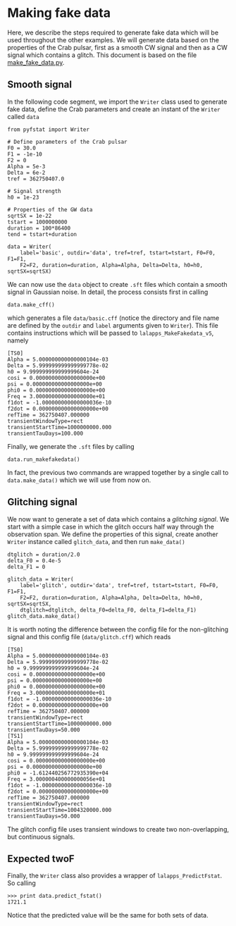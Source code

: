 # Making fake data

Here, we describe the steps required to generate fake data which will be used
throughout the other examples. We will generate data based on the properties of
the Crab pulsar, first as a smooth CW signal and then as a CW signal which
contains a glitch. This document is based on the file
[make_fake_data.py](../examples/make_fake_data.py).

## Smooth signal

In the following code segment, we import the `Writer` class used to generate
fake data, define the Crab parameters and create an instant of the `Writer`
called `data`

```
from pyfstat import Writer

# Define parameters of the Crab pulsar
F0 = 30.0
F1 = -1e-10
F2 = 0
Alpha = 5e-3
Delta = 6e-2
tref = 362750407.0

# Signal strength
h0 = 1e-23

# Properties of the GW data
sqrtSX = 1e-22
tstart = 1000000000
duration = 100*86400
tend = tstart+duration

data = Writer(
    label='basic', outdir='data', tref=tref, tstart=tstart, F0=F0, F1=F1,
    F2=F2, duration=duration, Alpha=Alpha, Delta=Delta, h0=h0, sqrtSX=sqrtSX)
```

We can now use the `data` object to create `.sft` files which contain a smooth
signal in Gaussian noise. In detail, the process consists first in calling

```
data.make_cff()
```
which generates a file `data/basic.cff` (notice the directory and file name
are defined by the `outdir` and `label` arguments given to `Writer`). This
file contains instructions which will be passed to `lalapps_MakeFakedata_v5`,
namely

```
[TS0]
Alpha = 5.000000000000000104e-03
Delta = 5.999999999999999778e-02
h0 = 9.999999999999999604e-24
cosi = 0.000000000000000000e+00
psi = 0.000000000000000000e+00
phi0 = 0.000000000000000000e+00
Freq = 3.000000000000000000e+01
f1dot = -1.000000000000000036e-10
f2dot = 0.000000000000000000e+00
refTime = 362750407.000000
transientWindowType=rect
transientStartTime=1000000000.000
transientTauDays=100.000
```

Finally, we generate the `.sft` files by calling

```
data.run_makefakedata()
```

In fact, the previous two commands are wrapped together by a single call to
`data.make_data()` which we will use from now on.


## Glitching signal

We now want to generate a set of data which contains a *glitching signal*. We
start with a simple case in which the glitch occurs half way through the
observation span. We define the properties of this signal, create
another `Writer` instance called `glitch_data`, and then run `make_data()`

```
dtglitch = duration/2.0
delta_F0 = 0.4e-5
delta_F1 = 0

glitch_data = Writer(
    label='glitch', outdir='data', tref=tref, tstart=tstart, F0=F0, F1=F1,
    F2=F2, duration=duration, Alpha=Alpha, Delta=Delta, h0=h0, sqrtSX=sqrtSX,
    dtglitch=dtglitch, delta_F0=delta_F0, delta_F1=delta_F1)
glitch_data.make_data()
```

It is worth noting the difference between the config file for the non-glitching
signal and this config file (`data/glitch.cff`) which reads

```
[TS0]
Alpha = 5.000000000000000104e-03
Delta = 5.999999999999999778e-02
h0 = 9.999999999999999604e-24
cosi = 0.000000000000000000e+00
psi = 0.000000000000000000e+00
phi0 = 0.000000000000000000e+00
Freq = 3.000000000000000000e+01
f1dot = -1.000000000000000036e-10
f2dot = 0.000000000000000000e+00
refTime = 362750407.000000
transientWindowType=rect
transientStartTime=1000000000.000
transientTauDays=50.000
[TS1]
Alpha = 5.000000000000000104e-03
Delta = 5.999999999999999778e-02
h0 = 9.999999999999999604e-24
cosi = 0.000000000000000000e+00
psi = 0.000000000000000000e+00
phi0 = -1.612440256772935390e+04
Freq = 3.000000400000000056e+01
f1dot = -1.000000000000000036e-10
f2dot = 0.000000000000000000e+00
refTime = 362750407.000000
transientWindowType=rect
transientStartTime=1004320000.000
transientTauDays=50.000
```

The glitch config file uses transient windows to create two non-overlapping,
but continuous signals.

## Expected twoF

Finally, the `Writer` class also provides a wrapper of `lalapps_PredictFstat`.
So calling

```
>>> print data.predict_fstat()
1721.1
```

Notice that the predicted value will be the same for both sets of data.
